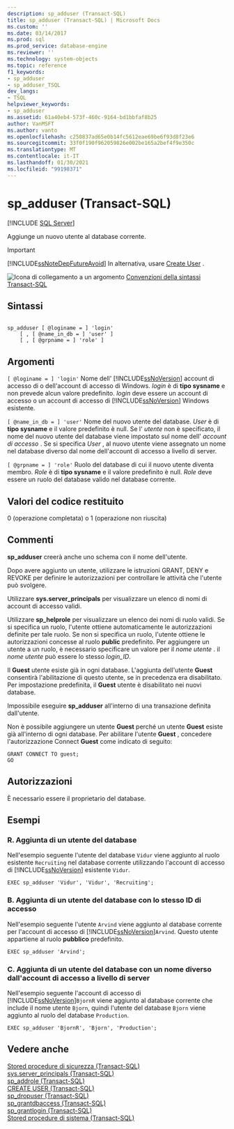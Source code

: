 ```yaml
---
description: sp_adduser (Transact-SQL)
title: sp_adduser (Transact-SQL) | Microsoft Docs
ms.custom: ''
ms.date: 03/14/2017
ms.prod: sql
ms.prod_service: database-engine
ms.reviewer: ''
ms.technology: system-objects
ms.topic: reference
f1_keywords:
- sp_adduser
- sp_adduser_TSQL
dev_langs:
- TSQL
helpviewer_keywords:
- sp_adduser
ms.assetid: 61a40eb4-573f-460c-9164-bd1bbfaf8b25
author: VanMSFT
ms.author: vanto
ms.openlocfilehash: c250837ad65e0b14fc5612eae69be6f93d8f23e6
ms.sourcegitcommit: 33f0f190f962059826e002be165a2bef4f9e350c
ms.translationtype: MT
ms.contentlocale: it-IT
ms.lasthandoff: 01/30/2021
ms.locfileid: "99198371"
---
```

# <a name="sp_adduser-transact-sql"></a>sp_adduser (Transact-SQL)
[!INCLUDE [SQL Server](../../includes/applies-to-version/sqlserver.md)]

  Aggiunge un nuovo utente al database corrente.  
  
> [!IMPORTANT]  
>  [!INCLUDE[ssNoteDepFutureAvoid](../../includes/ssnotedepfutureavoid-md.md)] In alternativa, usare [Create User](../../t-sql/statements/create-user-transact-sql.md) .  
  
 ![Icona di collegamento a un argomento](../../database-engine/configure-windows/media/topic-link.gif "Icona di collegamento a un argomento") [Convenzioni della sintassi Transact-SQL](../../t-sql/language-elements/transact-sql-syntax-conventions-transact-sql.md)  
  
## <a name="syntax"></a>Sintassi  
  
```  
  
sp_adduser [ @loginame = ] 'login'   
    [ , [ @name_in_db = ] 'user' ]   
    [ , [ @grpname = ] 'role' ]   
```  
  
## <a name="arguments"></a>Argomenti  
`[ @loginame = ] 'login'` Nome dell' [!INCLUDE[ssNoVersion](../../includes/ssnoversion-md.md)] account di accesso di o dell'account di accesso di Windows. *login* è di **tipo sysname** e non prevede alcun valore predefinito. *login* deve essere un account di accesso o un account di accesso di [!INCLUDE[ssNoVersion](../../includes/ssnoversion-md.md)] Windows esistente.  
  
`[ @name_in_db = ] 'user'` Nome del nuovo utente del database. *User* è di **tipo sysname** e il valore predefinito è null. Se l' *utente* non è specificato, il nome del nuovo utente del database viene impostato sul nome dell' *account di accesso* . Se si specifica *User* , al nuovo utente viene assegnato un nome nel database diverso dal nome dell'account di accesso a livello di server.  
  
`[ @grpname = ] 'role'` Ruolo del database di cui il nuovo utente diventa membro. *Role* è di **tipo sysname** e il valore predefinito è null. *Role* deve essere un ruolo del database valido nel database corrente.  
  
## <a name="return-code-values"></a>Valori del codice restituito  
 0 (operazione completata) o 1 (operazione non riuscita)  
  
## <a name="remarks"></a>Commenti  
 **sp_adduser** creerà anche uno schema con il nome dell'utente.  
  
 Dopo avere aggiunto un utente, utilizzare le istruzioni GRANT, DENY e REVOKE per definire le autorizzazioni per controllare le attività che l'utente può svolgere.  
  
 Utilizzare **sys.server_principals** per visualizzare un elenco di nomi di account di accesso validi.  
  
 Utilizzare **sp_helprole** per visualizzare un elenco dei nomi di ruolo validi. Se si specifica un ruolo, l'utente ottiene automaticamente le autorizzazioni definite per tale ruolo. Se non si specifica un ruolo, l'utente ottiene le autorizzazioni concesse al ruolo **public** predefinito. Per aggiungere un utente a un ruolo, è necessario specificare un valore per il *nome utente* . il *nome utente* può essere lo stesso *login_ID*.  
  
 Il **Guest** utente esiste già in ogni database. L'aggiunta dell'utente **Guest** consentirà l'abilitazione di questo utente, se in precedenza era disabilitato. Per impostazione predefinita, il **Guest** utente è disabilitato nei nuovi database.  
  
 Impossibile eseguire **sp_adduser** all'interno di una transazione definita dall'utente.  
  
 Non è possibile aggiungere un utente **Guest** perché un utente **Guest** esiste già all'interno di ogni database. Per abilitare l'utente **Guest** , concedere l'autorizzazione Connect **Guest** come indicato di seguito:  
  
```  
GRANT CONNECT TO guest;  
GO  
```  
  
## <a name="permissions"></a>Autorizzazioni  
 È necessario essere il proprietario del database.  
  
## <a name="examples"></a>Esempi  
  
### <a name="a-adding-a-database-user"></a>R. Aggiunta di un utente del database  
 Nell'esempio seguente l'utente del database `Vidur` viene aggiunto al ruolo esistente `Recruiting` nel database corrente utilizzando l'account di accesso di [!INCLUDE[ssNoVersion](../../includes/ssnoversion-md.md)] esistente `Vidur`.  
  
```  
EXEC sp_adduser 'Vidur', 'Vidur', 'Recruiting';  
```  
  
### <a name="b-adding-a-database-user-with-the-same-login-id"></a>B. Aggiunta di un utente del database con lo stesso ID di accesso  
 Nell'esempio seguente l'utente `Arvind` viene aggiunto al database corrente per l'account di accesso di [!INCLUDE[ssNoVersion](../../includes/ssnoversion-md.md)]`Arvind`. Questo utente appartiene al ruolo **pubblico** predefinito.  
  
```  
EXEC sp_adduser 'Arvind';  
```  
  
### <a name="c-adding-a-database-user-with-a-different-name-than-its-server-level-login"></a>C. Aggiunta di un utente del database con un nome diverso dall'account di accesso a livello di server  
 Nell'esempio seguente l'account di accesso di [!INCLUDE[ssNoVersion](../../includes/ssnoversion-md.md)]`BjornR` viene aggiunto al database corrente che include il nome utente `Bjorn`, quindi l'utente del database `Bjorn` viene aggiunto al ruolo del database `Production`.  
  
```  
EXEC sp_adduser 'BjornR', 'Bjorn', 'Production';  
```  
  
## <a name="see-also"></a>Vedere anche  
 [Stored procedure di sicurezza &#40;Transact-SQL&#41;](../../relational-databases/system-stored-procedures/security-stored-procedures-transact-sql.md)   
 [sys.server_principals &#40;Transact-SQL&#41;](../../relational-databases/system-catalog-views/sys-server-principals-transact-sql.md)   
 [sp_addrole &#40;Transact-SQL&#41;](../../relational-databases/system-stored-procedures/sp-addrole-transact-sql.md)   
 [CREATE USER &#40;Transact-SQL&#41;](../../t-sql/statements/create-user-transact-sql.md)   
 [sp_dropuser &#40;Transact-SQL&#41;](../../relational-databases/system-stored-procedures/sp-dropuser-transact-sql.md)   
 [sp_grantdbaccess &#40;Transact-SQL&#41;](../../relational-databases/system-stored-procedures/sp-grantdbaccess-transact-sql.md)   
 [sp_grantlogin &#40;Transact-SQL&#41;](../../relational-databases/system-stored-procedures/sp-grantlogin-transact-sql.md)   
 [Stored procedure di sistema &#40;Transact-SQL&#41;](../../relational-databases/system-stored-procedures/system-stored-procedures-transact-sql.md)  
  
  
